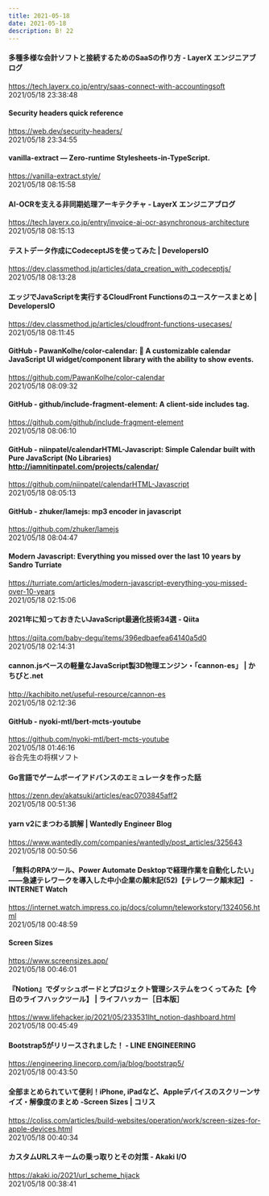 ```yaml
---
title: 2021-05-18
date: 2021-05-18
description: B! 22
---
```


#### 多種多様な会計ソフトと接続するためのSaaSの作り方 - LayerX エンジニアブログ
https://tech.layerx.co.jp/entry/saas-connect-with-accountingsoft<br>
2021/05/18 23:38:48<br>


#### Security headers quick reference
https://web.dev/security-headers/<br>
2021/05/18 23:34:55<br>


#### vanilla-extract — Zero-runtime Stylesheets-in-TypeScript.
https://vanilla-extract.style/<br>
2021/05/18 08:15:58<br>


#### AI-OCRを支える非同期処理アーキテクチャ - LayerX エンジニアブログ
https://tech.layerx.co.jp/entry/invoice-ai-ocr-asynchronous-architecture<br>
2021/05/18 08:15:13<br>


#### テストデータ作成にCodeceptJSを使ってみた | DevelopersIO
https://dev.classmethod.jp/articles/data_creation_with_codeceptjs/<br>
2021/05/18 08:13:28<br>


#### エッジでJavaScriptを実行するCloudFront Functionsのユースケースまとめ | DevelopersIO
https://dev.classmethod.jp/articles/cloudfront-functions-usecases/<br>
2021/05/18 08:11:45<br>


#### GitHub - PawanKolhe/color-calendar: 📅 A customizable calendar JavaScript UI widget/component library with the ability to show events.
https://github.com/PawanKolhe/color-calendar<br>
2021/05/18 08:09:32<br>


#### GitHub - github/include-fragment-element: A client-side includes tag.
https://github.com/github/include-fragment-element<br>
2021/05/18 08:06:10<br>


#### GitHub - niinpatel/calendarHTML-Javascript: Simple Calendar built with Pure JavaScript (No Libraries) http://iamnitinpatel.com/projects/calendar/
https://github.com/niinpatel/calendarHTML-Javascript<br>
2021/05/18 08:05:13<br>


#### GitHub - zhuker/lamejs: mp3 encoder in javascript
https://github.com/zhuker/lamejs<br>
2021/05/18 08:04:47<br>


#### Modern Javascript: Everything you missed over the last 10 years by Sandro Turriate
https://turriate.com/articles/modern-javascript-everything-you-missed-over-10-years<br>
2021/05/18 02:15:06<br>


#### 2021年に知っておきたいJavaScript最適化技術34選 - Qiita
https://qiita.com/baby-degu/items/396edbaefea64140a5d0<br>
2021/05/18 02:14:31<br>


#### cannon.jsベースの軽量なJavaScript製3D物理エンジン・「cannon-es」 | かちびと.net
http://kachibito.net/useful-resource/cannon-es<br>
2021/05/18 02:12:36<br>


#### GitHub - nyoki-mtl/bert-mcts-youtube
https://github.com/nyoki-mtl/bert-mcts-youtube<br>
2021/05/18 01:46:16<br>
谷合先生の将棋ソフト


#### Go言語でゲームボーイアドバンスのエミュレータを作った話
https://zenn.dev/akatsuki/articles/eac0703845aff2<br>
2021/05/18 00:51:36<br>


#### yarn v2にまつわる誤解 | Wantedly Engineer Blog
https://www.wantedly.com/companies/wantedly/post_articles/325643<br>
2021/05/18 00:50:56<br>


#### 「無料のRPAツール、Power Automate Desktopで経理作業を自動化したい」――急遽テレワークを導入した中小企業の顛末記(52)【テレワーク顛末記】 - INTERNET Watch
https://internet.watch.impress.co.jp/docs/column/teleworkstory/1324056.html<br>
2021/05/18 00:48:59<br>


#### Screen Sizes
https://www.screensizes.app/<br>
2021/05/18 00:46:01<br>


#### 『Notion』でダッシュボードとプロジェクト管理システムをつくってみた【今日のライフハックツール】 | ライフハッカー［日本版］
https://www.lifehacker.jp/2021/05/233531lht_notion-dashboard.html<br>
2021/05/18 00:45:49<br>


#### Bootstrap5がリリースされました！ - LINE ENGINEERING
https://engineering.linecorp.com/ja/blog/bootstrap5/<br>
2021/05/18 00:43:50<br>


#### 全部まとめられていて便利！iPhone, iPadなど、Appleデバイスのスクリーンサイズ・解像度のまとめ -Screen Sizes | コリス
https://coliss.com/articles/build-websites/operation/work/screen-sizes-for-apple-devices.html<br>
2021/05/18 00:40:34<br>


#### カスタムURLスキームの乗っ取りとその対策 - Akaki I/O
https://akaki.io/2021/url_scheme_hijack<br>
2021/05/18 00:38:41<br>


